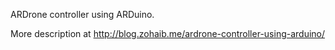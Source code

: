 ARDrone controller using ARDuino.

More description at
http://blog.zohaib.me/ardrone-controller-using-arduino/
